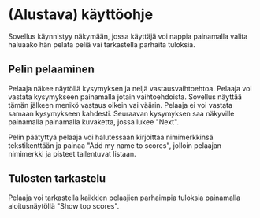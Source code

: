 # (Alustava) käyttöohje

Sovellus käynnistyy näkymään, jossa käyttäjä voi nappia painamalla valita haluaako hän pelata peliä vai tarkastella parhaita tuloksia.

## Pelin pelaaminen

Pelaaja näkee näytöllä kysymyksen ja neljä vastausvaihtoehtoa. Pelaaja voi vastata kysymykseen painamalla jotain vaihtoehdoista. Sovellus näyttää tämän jälkeen menikö vastaus oikein vai väärin. Pelaaja ei voi vastata samaan kysymykseen kahdesti. Seuraavan kysymyksen saa näkyville painamalla painamalla  kuvaketta, jossa lukee "Next".

Pelin päätyttyä pelaaja voi halutessaan kirjoittaa nimimerkkinsä tekstikenttään ja painaa "Add my name to scores", jolloin pelaajan nimimerkki ja pisteet tallentuvat listaan.

## Tulosten tarkastelu

Pelaaja voi tarkastella kaikkien pelaajien parhaimpia tuloksia painamalla aloitusnäytöllä "Show top scores". 
